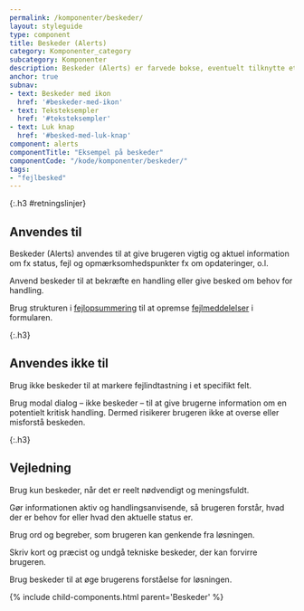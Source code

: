 ```yaml
---
permalink: /komponenter/beskeder/
layout: styleguide
type: component
title: Beskeder (Alerts)
category: Komponenter_category
subcategory: Komponenter
description: Beskeder (Alerts) er farvede bokse, eventuelt tilknytte et ikon, du kan bruge til at give brugeren vigtig og aktuel information om fx status, fejl, opdateringer, o.l.
anchor: true
subnav:
- text: Beskeder med ikon
  href: '#beskeder-med-ikon'
- text: Teksteksempler
  href: '#teksteksempler'
- text: Luk knap
  href: '#besked-med-luk-knap'
component: alerts
componentTitle: "Eksempel på beskeder"
componentCode: "/kode/komponenter/beskeder/"
tags:
- "fejlbesked"
---
```


{:.h3 #retningslinjer}
## Anvendes til

Beskeder (Alerts) anvendes til at give brugeren vigtig og aktuel information om fx status, fejl og opmærksomhedspunkter fx om opdateringer, o.l.

Anvend beskeder til at bekræfte en handling eller give besked om behov for handling.

Brug strukturen i <a href="/komponenter/fejlopsummering/">fejlopsummering</a> til at opremse <a href="/komponenter/fejlmeddelelser/">fejlmeddelelser</a> i formularen.

{:.h3}
## Anvendes ikke til

Brug ikke beskeder til at markere fejlindtastning i et specifikt felt.

Brug modal dialog – ikke beskeder – til at give brugerne information om en potentielt kritisk handling. Dermed risikerer brugeren ikke at overse eller misforstå beskeden.

{:.h3}
## Vejledning

Brug kun beskeder, når det er reelt nødvendigt og meningsfuldt.

Gør informationen aktiv og handlingsanvisende, så brugeren forstår, hvad der er behov for eller hvad den aktuelle status er.

Brug ord og begreber, som brugeren kan genkende fra løsningen.

Skriv kort og præcist og undgå tekniske beskeder, der kan forvirre brugeren.

Brug beskeder til at øge brugerens forståelse for løsningen.

{% include child-components.html parent='Beskeder' %}
